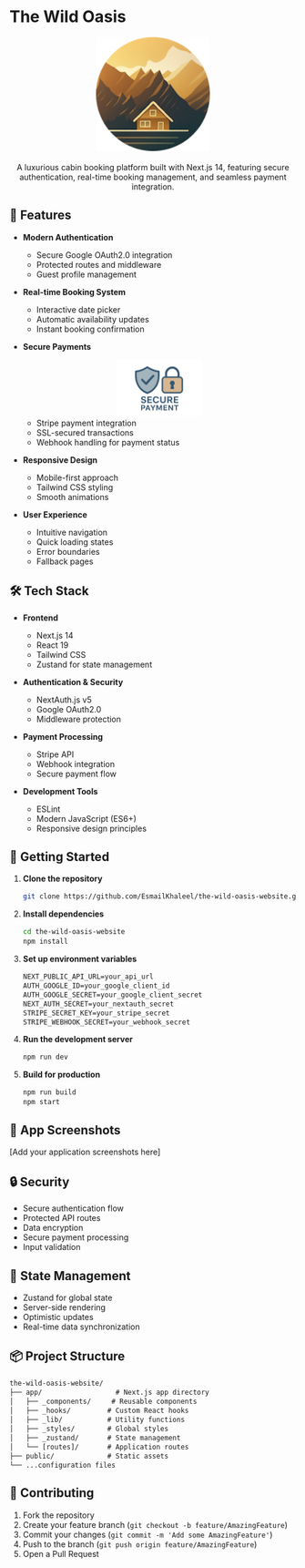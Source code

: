 # The Wild Oasis

<div align="center">
  <img src="public/logo.png" alt="Wild Oasis Logo" width="200">
  <br>
  <br>
  A luxurious cabin booking platform built with Next.js 14, featuring secure authentication, real-time booking management, and seamless payment integration.
</div>

## 🌟 Features

- **Modern Authentication**
  - Secure Google OAuth2.0 integration
  - Protected routes and middleware
  - Guest profile management

- **Real-time Booking System**
  - Interactive date picker
  - Automatic availability updates
  - Instant booking confirmation

- **Secure Payments**
  <div align="center">
    <img src="public/secure.png" alt="Secure Payments" width="150">
  </div>
  
  - Stripe payment integration
  - SSL-secured transactions
  - Webhook handling for payment status

- **Responsive Design**
  - Mobile-first approach
  - Tailwind CSS styling
  - Smooth animations

- **User Experience**
  - Intuitive navigation
  - Quick loading states
  - Error boundaries
  - Fallback pages

## 🛠️ Tech Stack

- **Frontend**
  - Next.js 14
  - React 19
  - Tailwind CSS
  - Zustand for state management

- **Authentication & Security**
  - NextAuth.js v5
  - Google OAuth2.0
  - Middleware protection

- **Payment Processing**
  - Stripe API
  - Webhook integration
  - Secure payment flow

- **Development Tools**
  - ESLint
  - Modern JavaScript (ES6+)
  - Responsive design principles

## 🚀 Getting Started

1. **Clone the repository**
   ```bash
   git clone https://github.com/EsmailKhaleel/the-wild-oasis-website.git
   ```

2. **Install dependencies**
   ```bash
   cd the-wild-oasis-website
   npm install
   ```

3. **Set up environment variables**
   ```env
   NEXT_PUBLIC_API_URL=your_api_url
   AUTH_GOOGLE_ID=your_google_client_id
   AUTH_GOOGLE_SECRET=your_google_client_secret
   NEXT_AUTH_SECRET=your_nextauth_secret
   STRIPE_SECRET_KEY=your_stripe_secret
   STRIPE_WEBHOOK_SECRET=your_webhook_secret
   ```

4. **Run the development server**
   ```bash
   npm run dev
   ```

5. **Build for production**
   ```bash
   npm run build
   npm start
   ```

## 📱 App Screenshots

[Add your application screenshots here]

## 🔒 Security

- Secure authentication flow
- Protected API routes
- Data encryption
- Secure payment processing
- Input validation

## 🔄 State Management

- Zustand for global state
- Server-side rendering
- Optimistic updates
- Real-time data synchronization

## 📦 Project Structure

```
the-wild-oasis-website/
├── app/                  # Next.js app directory
│   ├── _components/     # Reusable components
│   ├── _hooks/         # Custom React hooks
│   ├── _lib/           # Utility functions
│   ├── _styles/        # Global styles
│   ├── _zustand/       # State management
│   └── [routes]/       # Application routes
├── public/             # Static assets
└── ...configuration files
```

## 🤝 Contributing

1. Fork the repository
2. Create your feature branch (`git checkout -b feature/AmazingFeature`)
3. Commit your changes (`git commit -m 'Add some AmazingFeature'`)
4. Push to the branch (`git push origin feature/AmazingFeature`)
5. Open a Pull Request

